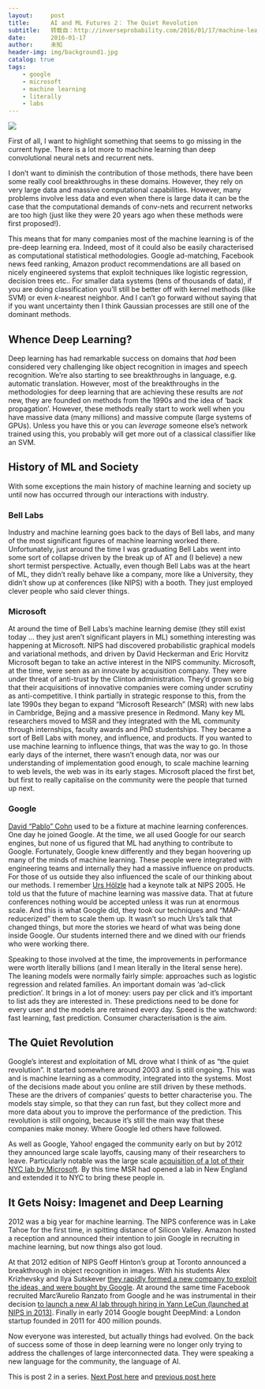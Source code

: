 ```yaml
---
layout:     post
title:      AI and ML Futures 2： The Quiet Revolution
subtitle:   转载自：http://inverseprobability.com/2016/01/17/machine-learning-futures-2
date:       2016-01-17
author:     未知
header-img: img/background1.jpg
catalog: true
tags:
    - google
    - microsoft
    - machine learning
    - literally
    - labs
---
```


![](https://upload.wikimedia.org/wikipedia/commons/thumb/6/68/Bubble_Ring_in_Sunlight.JPG/320px-Bubble_Ring_in_Sunlight.JPG)


First of all, I want to highlight something that seems to go missing in the current hype. There is a lot more to machine learning than deep convolutional neural nets and recurrent nets.

I don’t want to diminish the contribution of those methods, there have been some really cool breakthroughs in these domains. However, they rely on very large data and massive computational capabilities. However, many problems involve less data and even when there is large data it can be the case that the computational demands of conv-nets and recurrent networks are too high (just like they were 20 years ago when these methods were first proposed!).

This means that for many companies most of the machine learning is of the pre-deep learning era. Indeed, most of it could also be easily characterised as computational statistical methodologies. Google ad-matching, Facebook news feed ranking, Amazon product recommendations are all based on nicely engineered systems that exploit techniques like logistic regression, decision trees etc.. For smaller data systems (tens of thousands of data), if you are doing classification you’ll still be better off with kernel methods (like SVM) or even *k*-nearest neighbor. And I can’t go forward without saying that if you want uncertainty then I think Gaussian processes are still one of the dominant methods.

## Whence Deep Learning?

Deep learning has had remarkable success on domains that *had* been considered very challenging like object recognition in images and speech recognition. We’re also starting to see breakthroughs in language, e.g. automatic translation. However, most of the breakthroughs in the methodologies for deep learning that are achieving these results are *not* new, they are founded on methods from the 1990s and the idea of ‘back propagation’. However, these methods really start to work well when you have massive data (many millions) and massive compute (large systems of GPUs). Unless you have this or you can *leverage* someone else’s network trained using this, you probably will get more out of a classical classifier like an SVM.

## History of ML and Society

With some exceptions the main history of machine learning and society up until now has occurred through our interactions with industry.

### Bell Labs

Industry and machine learning goes back to the days of Bell labs, and many of the most significant figures of machine learning worked there. Unfortunately, just around the time I was graduating Bell Labs went into some sort of collapse driven by the break up of AT and (I believe) a new short termist perspective. Actually, even though Bell Labs was at the heart of ML, they didn’t really behave like a company, more like a University, they didn’t show up at conferences (like NIPS) with a booth. They just employed clever people who said clever things.

### Microsoft

At around the time of Bell Labs’s machine learning demise (they still exist today … they just aren’t significant players in ML) something interesting was happening at Microsoft. NIPS had discovered probabilistic graphical models and variational methods, and driven by David Heckerman and Eric Horvitz Microsoft began to take an active interest in the NIPS community. Microsoft, at the time, were seen as an innovate by acquisition company. They were under threat of anti-trust by the Clinton administration. They’d grown so big that their acquisitions of innovative companies were coming under scrutiny as anti-competitive. I think partially in strategic response to this, from the late 1990s they began to expand “Microsoft Research” (MSR) with new labs in Cambridge, Bejing and a massive presence in Redmond. Many key ML researchers moved to MSR and they integrated with the ML community through internships, faculty awards and PhD studentships. They became a sort of Bell Labs with money, and influence, and products. If you wanted to use machine learning to influence things, that was the way to go. In those early days of the internet, there wasn’t enough data, nor was our understanding of implementation good enough, to scale machine learning to web levels, the web was in its early stages. Microsoft placed the first bet, but first to really capitalise on the community were the people that turned up next.

### Google

[David “Pablo” Cohn](http://davidpablocohn.com/) used to be a fixture at machine learning conferences. One day he joined Google. At the time, we all used Google for our search engines, but none of us figured that ML had anything to contribute to Google. Fortunately, Google knew differently and they began hoovering up many of the minds of machine learning. These people were integrated with engineering teams and internally they had a massive influence on products. For those of us outside they also influenced the scale of our thinking about our methods. I remember [Urs Hölzle](https://en.wikipedia.org/wiki/Urs_H%C3%B6lzle) had a keynote talk at NIPS 2005. He told us that the future of machine learning was massive data. That at future conferences nothing would be accepted unless it was run at enormous scale. And this is what Google did, they took our techniques and “MAP-reducerized” them to scale them up. It wasn’t so much Urs’s talk that changed things, but more the stories we heard of what was being done inside Google. Our students interned there and we dined with our friends who were working there.

Speaking to those involved at the time, the improvements in performance were worth literally billions (and I mean literally in the literal sense here). The leaning models were normally fairly simple: approaches such as logistic regression and related families. An important domain was ‘ad-click prediction’. It brings in a lot of money: users pay per click and it’s important to list ads they are interested in. These predictions need to be done for every user and the models are retrained every day. Speed is the watchword: fast learning, fast prediction. Consumer characterisation is the aim.

## The Quiet Revolution

Google’s interest and exploitation of ML drove what I think of as “the quiet revolution”. It started somewhere around 2003 and is still ongoing. This was and is machine learning as a commodity, integrated into the systems. Most of the decisions made about you online are still driven by these methods. These are the drivers of companies’ quests to better characterise you. The models stay simple, so that they can run fast, but they collect more and more data about you to improve the performance of the prediction. This revolution is still ongoing, because it’s still the main way that these companies make money. Where Google led others have followed.

As well as Google, Yahoo! engaged the community early on but by 2012 they announced large scale layoffs, causing many of their researchers to leave. Particularly notable was the large scale [acquisition of a lot of their NYC lab by Microsoft](http://blogs.technet.com/b/inside_microsoft_research/archive/2012/05/02/start-spreading-the-news-announcing-microsoft-research-new-york-city.aspx). By this time MSR had opened a lab in New England and extended it to NYC to bring these people in.

## It Gets Noisy: Imagenet and Deep Learning

2012 was a big year for machine learning. The NIPS conference was in Lake Tahoe for the first time, in spitting distance of Silicon Valley. Amazon hosted a reception and announced their intention to join Google in recruiting in machine learning, but now things also got loud.

At that 2012 edition of NIPS Geoff Hinton’s group at Toronto announced a breakthrough in object recognition in images. With his students Alex Krizhevsky and Ilya Sutskever [they rapidly formed a new company to exploit the ideas, and were bought by Google](http://techcrunch.com/2013/03/12/google-scoops-up-neural-networks-startup-dnnresearch-to-boost-its-voice-and-image-search-tech). At around the same time Facebook recruited Marc’Aurelio Ranzato from Google and he was instrumental in their decision [to launch a new AI lab through hiring in Yann LeCun (launched at NIPS in 2013)](https://theconversation.com/are-you-an-expert-in-machine-learning-facebook-is-hiring-21439). Finally in early 2014 Google bought DeepMind: a London startup founded in 2011 for 400 million pounds.

Now everyone was interested, but actually things had evolved. On the back of success some of those in deep learning were no longer only trying to address the challenges of large interconnected data. They were speaking a new language for the community, the language of AI.

This is post 2 in a series. [Next Post here](http://inverseprobability.com/2016/01/17/machine-learning-futures-3) and [previous post here](http://inverseprobability.com/2016/01/17/machine-learning-futures-1)
